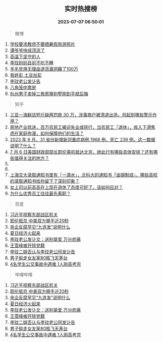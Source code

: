 <div align="center"><h2>实时热搜榜</h2><h4>2023-07-07 06:50:01</h4></div>

> 微博  

1. [学校要求教师不要晒暑假旅游照片](https://s.weibo.com/weibo?q=%23%E5%AD%A6%E6%A0%A1%E8%A6%81%E6%B1%82%E6%95%99%E5%B8%88%E4%B8%8D%E8%A6%81%E6%99%92%E6%9A%91%E5%81%87%E6%97%85%E6%B8%B8%E7%85%A7%E7%89%87%23&t=31&band_rank=1&Refer=top)<br />
2. [谭爷爷快成顶流了](https://s.weibo.com/weibo?q=%23%E8%B0%AD%E7%88%B7%E7%88%B7%E5%BF%AB%E6%88%90%E9%A1%B6%E6%B5%81%E4%BA%86%23&t=31&band_rank=2&Refer=top)<br />
3. [高温下坚守的人](https://s.weibo.com/weibo?q=%23%E9%AB%98%E6%B8%A9%E4%B8%8B%E5%9D%9A%E5%AE%88%E7%9A%84%E4%BA%BA%23&t=31&band_rank=3&Refer=top)<br />
4. [李玟妈妈目前不吃不睡](https://s.weibo.com/weibo?q=%23%E6%9D%8E%E7%8E%9F%E5%A6%88%E5%A6%88%E7%9B%AE%E5%89%8D%E4%B8%8D%E5%90%83%E4%B8%8D%E7%9D%A1%23&t=31&band_rank=4&Refer=top)<br />
5. [羊毛党用无理由退货漏洞薅了100万](https://s.weibo.com/weibo?q=%23%E7%BE%8A%E6%AF%9B%E5%85%9A%E7%94%A8%E6%97%A0%E7%90%86%E7%94%B1%E9%80%80%E8%B4%A7%E6%BC%8F%E6%B4%9E%E8%96%85%E4%BA%86100%E4%B8%87%23&t=31&band_rank=5&Refer=top)<br />
6. [我姓彭 土豆丝彭](https://s.weibo.com/weibo?q=%E6%88%91%E5%A7%93%E5%BD%AD%20%E5%9C%9F%E8%B1%86%E4%B8%9D%E5%BD%AD&t=31&band_rank=6&Refer=top)<br />
7. [李玟老公发讣告](https://s.weibo.com/weibo?q=%23%E6%9D%8E%E7%8E%9F%E8%80%81%E5%85%AC%E5%8F%91%E8%AE%A3%E5%91%8A%23&t=31&band_rank=7&Refer=top)<br />
8. [八角笼中票房](https://s.weibo.com/weibo?q=%E5%85%AB%E8%A7%92%E7%AC%BC%E4%B8%AD%E7%A5%A8%E6%88%BF&t=31&band_rank=8&Refer=top)<br />
9. [杭州男子卖掉三套房换别墅刚到手就后悔](https://s.weibo.com/weibo?q=%23%E6%9D%AD%E5%B7%9E%E7%94%B7%E5%AD%90%E5%8D%96%E6%8E%89%E4%B8%89%E5%A5%97%E6%88%BF%E6%8D%A2%E5%88%AB%E5%A2%85%E5%88%9A%E5%88%B0%E6%89%8B%E5%B0%B1%E5%90%8E%E6%82%94%23&t=31&band_rank=9&Refer=top)<br />

> 知乎  

1. [三亚一海鲜店短斤缺两罚款 30 万，涉事商户被清退出场，将起到哪些警示作用？](https://www.zhihu.com/question/610555575)<br />
2. [房地产业低迷，百万农民工被迫失业或转行，当农民工「退休」，收入下滑焦虑在家庭弥漫，如何保障他们的生活？](https://www.zhihu.com/question/610633138)<br />
3. [2023 年 6 月，31 省份新增新冠重症病例 1968 例、死亡 239 例，这一数据说明了什么？](https://www.zhihu.com/question/610625066)<br />
4. [7 月 6 日美国财政部部长耶伦乘机抵达北京，她此行有哪些具体安排？还有哪些值得关注的地方？](https://www.zhihu.com/question/610702246)<br />
5. []()<br />
6. []()<br />
7. [上海交大录取通知书里有「一滴水」，北科大的通知书「由钢制成」，哪些高校的录取通知书给你留下了深刻印象？](https://www.zhihu.com/question/610635358)<br />
8. [女上司以前高高在上现在退休了态度可好了，该如何应对？](https://www.zhihu.com/question/604372105)<br />
9. [为什么优秀员工往往最先离职？](https://www.zhihu.com/question/385026167)<br />

> 百度  

1. [习近平视察东部战区机关](https://www.baidu.com/s?wd=%E4%B9%A0%E8%BF%91%E5%B9%B3%E8%A7%86%E5%AF%9F%E4%B8%9C%E9%83%A8%E6%88%98%E5%8C%BA%E6%9C%BA%E5%85%B3&sa=fyb_news&rsv_dl=fyb_news)<br />
2. [耶伦抵京 中美双方握手近20秒](https://www.baidu.com/s?wd=%E8%80%B6%E4%BC%A6%E6%8A%B5%E4%BA%AC+%E4%B8%AD%E7%BE%8E%E5%8F%8C%E6%96%B9%E6%8F%A1%E6%89%8B%E8%BF%9120%E7%A7%92&sa=fyb_news&rsv_dl=fyb_news)<br />
3. [央企反腐罕见“九连发”说明什么](https://www.baidu.com/s?wd=%E5%A4%AE%E4%BC%81%E5%8F%8D%E8%85%90%E7%BD%95%E8%A7%81%E2%80%9C%E4%B9%9D%E8%BF%9E%E5%8F%91%E2%80%9D%E8%AF%B4%E6%98%8E%E4%BB%80%E4%B9%88&sa=fyb_news&rsv_dl=fyb_news)<br />
4. [夏日经济火起来](https://www.baidu.com/s?wd=%E5%A4%8F%E6%97%A5%E7%BB%8F%E6%B5%8E%E7%81%AB%E8%B5%B7%E6%9D%A5&sa=fyb_news&rsv_dl=fyb_news)<br />
5. [李玟老公发讣文：送别挚爱 万分悲痛](https://www.baidu.com/s?wd=%E6%9D%8E%E7%8E%9F%E8%80%81%E5%85%AC%E5%8F%91%E8%AE%A3%E6%96%87%EF%BC%9A%E9%80%81%E5%88%AB%E6%8C%9A%E7%88%B1+%E4%B8%87%E5%88%86%E6%82%B2%E7%97%9B&sa=fyb_news&rsv_dl=fyb_news)<br />
6. [王雪峰被开除党籍](https://www.baidu.com/s?wd=%E7%8E%8B%E9%9B%AA%E5%B3%B0%E8%A2%AB%E5%BC%80%E9%99%A4%E5%85%9A%E7%B1%8D&sa=fyb_news&rsv_dl=fyb_news)<br />
7. [李玟二姐否认与李玟老公同发讣告](https://www.baidu.com/s?wd=%E6%9D%8E%E7%8E%9F%E4%BA%8C%E5%A7%90%E5%90%A6%E8%AE%A4%E4%B8%8E%E6%9D%8E%E7%8E%9F%E8%80%81%E5%85%AC%E5%90%8C%E5%8F%91%E8%AE%A3%E5%91%8A&sa=fyb_news&rsv_dl=fyb_news)<br />
8. [男子偷走女友家80瓶飞天茅台](https://www.baidu.com/s?wd=%E7%94%B7%E5%AD%90%E5%81%B7%E8%B5%B0%E5%A5%B3%E5%8F%8B%E5%AE%B680%E7%93%B6%E9%A3%9E%E5%A4%A9%E8%8C%85%E5%8F%B0&sa=fyb_news&rsv_dl=fyb_news)<br />
9. [4名学生公交事故中遇难 1人刚高考完](https://www.baidu.com/s?wd=4%E5%90%8D%E5%AD%A6%E7%94%9F%E5%85%AC%E4%BA%A4%E4%BA%8B%E6%95%85%E4%B8%AD%E9%81%87%E9%9A%BE+1%E4%BA%BA%E5%88%9A%E9%AB%98%E8%80%83%E5%AE%8C&sa=fyb_news&rsv_dl=fyb_news)<br />

> 哔哩哔哩  

1. [习近平视察东部战区机关](https://www.baidu.com/s?wd=%E4%B9%A0%E8%BF%91%E5%B9%B3%E8%A7%86%E5%AF%9F%E4%B8%9C%E9%83%A8%E6%88%98%E5%8C%BA%E6%9C%BA%E5%85%B3&sa=fyb_news&rsv_dl=fyb_news)<br />
2. [耶伦抵京 中美双方握手近20秒](https://www.baidu.com/s?wd=%E8%80%B6%E4%BC%A6%E6%8A%B5%E4%BA%AC+%E4%B8%AD%E7%BE%8E%E5%8F%8C%E6%96%B9%E6%8F%A1%E6%89%8B%E8%BF%9120%E7%A7%92&sa=fyb_news&rsv_dl=fyb_news)<br />
3. [央企反腐罕见“九连发”说明什么](https://www.baidu.com/s?wd=%E5%A4%AE%E4%BC%81%E5%8F%8D%E8%85%90%E7%BD%95%E8%A7%81%E2%80%9C%E4%B9%9D%E8%BF%9E%E5%8F%91%E2%80%9D%E8%AF%B4%E6%98%8E%E4%BB%80%E4%B9%88&sa=fyb_news&rsv_dl=fyb_news)<br />
4. [夏日经济火起来](https://www.baidu.com/s?wd=%E5%A4%8F%E6%97%A5%E7%BB%8F%E6%B5%8E%E7%81%AB%E8%B5%B7%E6%9D%A5&sa=fyb_news&rsv_dl=fyb_news)<br />
5. [李玟老公发讣文：送别挚爱 万分悲痛](https://www.baidu.com/s?wd=%E6%9D%8E%E7%8E%9F%E8%80%81%E5%85%AC%E5%8F%91%E8%AE%A3%E6%96%87%EF%BC%9A%E9%80%81%E5%88%AB%E6%8C%9A%E7%88%B1+%E4%B8%87%E5%88%86%E6%82%B2%E7%97%9B&sa=fyb_news&rsv_dl=fyb_news)<br />
6. [王雪峰被开除党籍](https://www.baidu.com/s?wd=%E7%8E%8B%E9%9B%AA%E5%B3%B0%E8%A2%AB%E5%BC%80%E9%99%A4%E5%85%9A%E7%B1%8D&sa=fyb_news&rsv_dl=fyb_news)<br />
7. [李玟二姐否认与李玟老公同发讣告](https://www.baidu.com/s?wd=%E6%9D%8E%E7%8E%9F%E4%BA%8C%E5%A7%90%E5%90%A6%E8%AE%A4%E4%B8%8E%E6%9D%8E%E7%8E%9F%E8%80%81%E5%85%AC%E5%90%8C%E5%8F%91%E8%AE%A3%E5%91%8A&sa=fyb_news&rsv_dl=fyb_news)<br />
8. [男子偷走女友家80瓶飞天茅台](https://www.baidu.com/s?wd=%E7%94%B7%E5%AD%90%E5%81%B7%E8%B5%B0%E5%A5%B3%E5%8F%8B%E5%AE%B680%E7%93%B6%E9%A3%9E%E5%A4%A9%E8%8C%85%E5%8F%B0&sa=fyb_news&rsv_dl=fyb_news)<br />
9. [4名学生公交事故中遇难 1人刚高考完](https://www.baidu.com/s?wd=4%E5%90%8D%E5%AD%A6%E7%94%9F%E5%85%AC%E4%BA%A4%E4%BA%8B%E6%95%85%E4%B8%AD%E9%81%87%E9%9A%BE+1%E4%BA%BA%E5%88%9A%E9%AB%98%E8%80%83%E5%AE%8C&sa=fyb_news&rsv_dl=fyb_news)<br />
